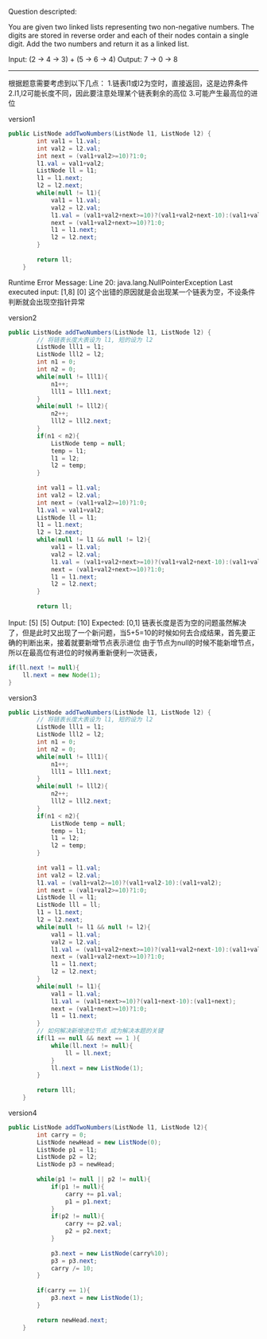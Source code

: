 Question descripted:

You are given two linked lists representing two non-negative numbers. The digits are stored in reverse order and each of their nodes contain a single digit. Add the two numbers and return it as a linked list.

Input: (2 -> 4 -> 3) + (5 -> 6 -> 4)
Output: 7 -> 0 -> 8

---

根据题意需要考虑到以下几点：
1.链表l1或l2为空时，直接返回，这是边界条件
2.l1,l2可能长度不同，因此要注意处理某个链表剩余的高位
3.可能产生最高位的进位

version1
```java
public ListNode addTwoNumbers(ListNode l1, ListNode l2) {
        int val1 = l1.val;
		int val2 = l2.val;
		int next = (val1+val2>=10)?1:0;
		l1.val = val1+val2;
		ListNode ll = l1;
		l1 = l1.next;
		l2 = l2.next;
		while(null != l1){
			val1 = l1.val;
			val2 = l2.val;
			l1.val = (val1+val2+next>=10)?(val1+val2+next-10):(val1+val2+next);
			next = (val1+val2+next>=10)?1:0;
			l1 = l1.next;
			l2 = l2.next;
		}
		
		return ll;
    }
```

Runtime Error Message: 		Line 20: java.lang.NullPointerException
Last executed input:		[1,8]
							[0]
这个出错的原因就是会出现某一个链表为空，不设条件判断就会出现空指针异常


version2
```java
public ListNode addTwoNumbers(ListNode l1, ListNode l2) {
        // 将链表长度大表设为 l1, 短的设为 l2
        ListNode lll1 = l1;
		ListNode lll2 = l2;
		int n1 = 0;
		int n2 = 0;
		while(null != lll1){
			n1++;
			lll1 = lll1.next;
		}
		while(null != lll2){
			n2++;
			lll2 = lll2.next;
		}
		if(n1 < n2){
			ListNode temp = null;
			temp = l1;
			l1 = l2;
			l2 = temp;
		}
		
		int val1 = l1.val;
		int val2 = l2.val;
		int next = (val1+val2>=10)?1:0;
		l1.val = val1+val2;
		ListNode ll = l1;
		l1 = l1.next;
		l2 = l2.next;
		while(null != l1 && null != l2){
			val1 = l1.val;
			val2 = l2.val;
			l1.val = (val1+val2+next>=10)?(val1+val2+next-10):(val1+val2+next);
			next = (val1+val2+next>=10)?1:0;
			l1 = l1.next;
			l2 = l2.next;
		}
		
		return ll;
```
Input:		[5]
			[5]
Output:		[10]
Expected:	[0,1]
链表长度是否为空的问题虽然解决了，但是此时又出现了一个新问题，当5+5=10的时候如何去合成结果，首先要正确的判断出来，接着就要新增节点表示进位
由于节点为null的时候不能新增节点，所以在最高位有进位的时候再重新便利一次链表，
```java
if(ll.next != null){
	ll.next = new Node(1);
}
```

version3
```java
public ListNode addTwoNumbers(ListNode l1, ListNode l2) {
		// 将链表长度大表设为 l1, 短的设为 l2
        ListNode lll1 = l1;
		ListNode lll2 = l2;
		int n1 = 0;
		int n2 = 0;
		while(null != lll1){
			n1++;
			lll1 = lll1.next;
		}
		while(null != lll2){
			n2++;
			lll2 = lll2.next;
		}
		if(n1 < n2){
			ListNode temp = null;
			temp = l1;
			l1 = l2;
			l2 = temp;
		}
		
		int val1 = l1.val;
		int val2 = l2.val;
		l1.val = (val1+val2>=10)?(val1+val2-10):(val1+val2);
		int next = (val1+val2>=10)?1:0;
		ListNode ll = l1;
		ListNode lll = ll;
		l1 = l1.next;
		l2 = l2.next;
		while(null != l1 && null != l2){
			val1 = l1.val;
			val2 = l2.val;
			l1.val = (val1+val2+next>=10)?(val1+val2+next-10):(val1+val2+next);
			next = (val1+val2+next>=10)?1:0;
			l1 = l1.next;
			l2 = l2.next;
		}
		while(null != l1){
			val1 = l1.val;
			l1.val = (val1+next>=10)?(val1+next-10):(val1+next);
			next = (val1+next>=10)?1:0;
			l1 = l1.next;
		}
		// 如何解决新增进位节点 成为解决本题的关键
		if(l1 == null && next == 1 ){
			while(ll.next != null){
				ll = ll.next;
			}
			ll.next = new ListNode(1);
		}
		
		return lll;
    }
```

version4
```java
public ListNode addTwoNumbers(ListNode l1, ListNode l2){
		int carry = 0;
		ListNode newHead = new ListNode(0);
		ListNode p1 = l1;
		ListNode p2 = l2;
		ListNode p3 = newHead;
		
		while(p1 != null || p2 != null){
			if(p1 != null){
				carry += p1.val;
				p1 = p1.next;
			}
			if(p2 != null){
				carry += p2.val;
				p2 = p2.next;
			}
			
			p3.next = new ListNode(carry%10);
			p3 = p3.next;
			carry /= 10;
		}
		
		if(carry == 1){
			p3.next = new ListNode(1);
		}
		
		return newHead.next;
	}
```
